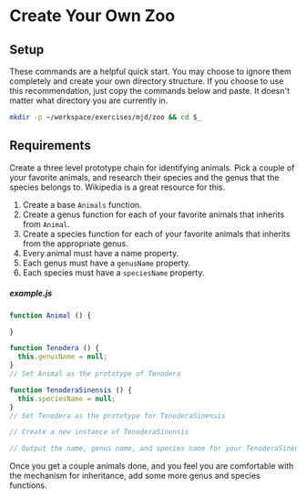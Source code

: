 # Create Your Own Zoo

## Setup

These commands are a helpful quick start. You may choose to ignore them completely and create your own directory structure. If you choose to use this recommendation, just copy the commands below and paste. It doesn't matter what directory you are currently in.

```bash
mkdir -p ~/workspace/exercises/mjd/zoo && cd $_
```

## Requirements

Create a three level prototype chain for identifying animals. Pick a couple of your favorite animals, and research their species and the genus that the species belongs to. Wikipedia is a great resource for this.

1. Create a base `Animals` function.
1. Create a genus function for each of your favorite animals that inherits from `Animal`.
1. Create a species function for each of your favorite animals that inherits from the appropriate genus.
1. Every animal must have a name property.
1. Each genus must have a `genusName` property.
1. Each species must have a `speciesName` property.

##### example.js

```js
function Animal () {

}

function Tenodera () {
  this.genusName = null;
}
// Set Animal as the prototype of Tenodera

function TenoderaSinensis () {
  this.speciesName = null;
}
// Set Tenodera as the prototype for TenoderaSinensis

// Create a new instance of TenoderaSinensis

// Output the name, genus name, and species name for your TenoderaSinensis
```

Once you get a couple animals done, and you feel you are comfortable with the mechanism for inheritance, add some more genus and species functions.